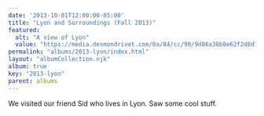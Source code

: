 ```yaml
---
date: '2013-10-01T12:00:00-05:00'
title: "Lyon and Surroundings (Fall 2013)"
featured:
  alt: "A view of Lyon"
  value: "https://media.desmondrivet.com/0a/84/cc/90/9d86a38b8e62f2d8d7b2cea0945edfd41ea49fa9e8b1832e0769f894.jpg"
permalink: "albums/2013-lyon/index.html"
layout: "albumCollection.njk"
album: true
key: "2013-lyon"
parent: albums
---
```


We visited our friend Sid who lives in Lyon.  Saw some cool stuff.
